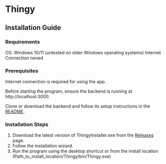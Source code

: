 # Thingy

## Installation Guide

### Requirements

OS: Windows 10/11 (untested on older Windows operating systems)
Internet Connection nened
### Prerequisites
Internet connection is required for using the app.<br>

Before starting the program, ensure the backend is running at http://localhost:3000.<br>

Clone or download the backend and follow its setup instructions in the [README](https://github.com/BroGamesJaj/BackThingy).

### Installation Steps

1. Download the latest version of ThingyInstaller.exe from the [Releases](https://github.com/BroGamesJaj/Thingy/releases) page.
2. Follow the installation wizard.
3. Run the program using the desktop shortcut or from the install location (Path_to_install_location/Thingy/bin/Thingy.exe)


